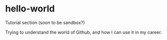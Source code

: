 # hello-world
Tutorial section (soon to be sandbox?)

Trying to understand the world of Github, and how I can use it in my career.
